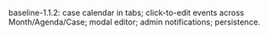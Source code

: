 baseline-1.1.2: case calendar in tabs; click-to-edit events across Month/Agenda/Case; modal editor; admin notifications; persistence.
